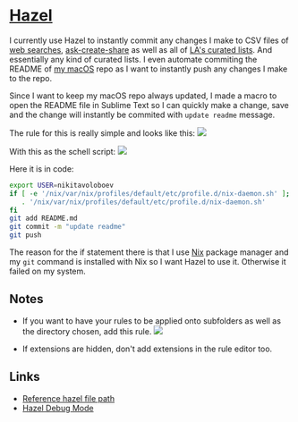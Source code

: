 # [Hazel](https://www.noodlesoft.com)
I currently use Hazel to instantly commit any changes I make to CSV files of [web searches](https://github.com/nikitavoloboev/alfred-web-searches), [ask-create-share](https://github.com/nikitavoloboev/alfred-ask-create-share) as well as all of [LA's curated lists](https://github.com/learn-anything/curated-lists#readme). And essentially any kind of curated lists. I even automate commiting the README of [my macOS](https://github.com/nikitavoloboev/my-mac-os) repo as I want to instantly push any changes I make to the repo.

Since I want to keep my macOS repo always updated, I made a macro to open the README file in Sublime Text so I can quickly make a change, save and the change will instantly be commited with `update readme` message.

The rule for this is really simple and looks like this:
![](https://i.imgur.com/EF3elcv.png)

With this as the schell script:
![](https://i.imgur.com/eip64YV.png)

Here it is in code:
```bash
export USER=nikitavoloboev
if [ -e '/nix/var/nix/profiles/default/etc/profile.d/nix-daemon.sh' ]; then
   . '/nix/var/nix/profiles/default/etc/profile.d/nix-daemon.sh'
fi
git add README.md
git commit -m "update readme"
git push
```

The reason for the if statement there is that I use [Nix](../../package-managers/nix.md) package manager and my `git` command is installed with Nix so I want Hazel to use it. Otherwise it failed on my system.

## Notes
- If you want to have your rules to be applied onto subfolders as well as the directory chosen, add this rule.
![](https://i.imgur.com/yPfhkBo.png)

- If extensions are hidden, don't add extensions in the rule editor too.

## Links
- [Reference hazel file path](https://forum.keyboardmaestro.com/t/reference-hazels-file-path/9138)
- [Hazel Debug Mode](https://www.noodlesoft.com/kb/hazel-debug-mode/)